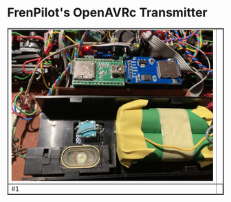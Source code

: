 # FrenPilot's OpenAVRc Transmitter

<table border="2">
<tr>
<td><img src="https://github.com/Ingwie/OpenAVRc_Hw/blob/V3/User's%20OpenAVRc%20Transmitters/FernPilot/IMG_1.jpg" border="0"/></td>
</tr>
<tr>
<td>     #1</td><td>
</table>

